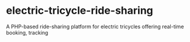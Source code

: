 # electric-tricycle-ride-sharing
A PHP-based ride-sharing platform for electric tricycles offering real-time booking, tracking 
